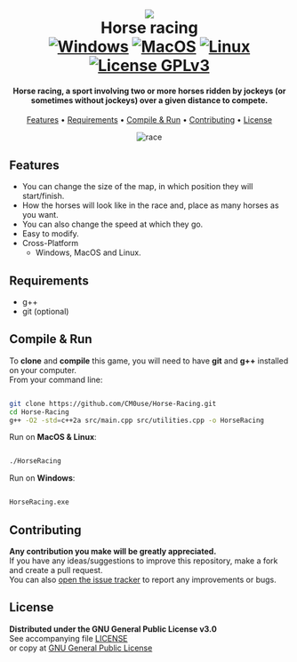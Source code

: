 <!--
*** If you like this README,
*** it is available as a template in my repositories,
*** here is the link:
*** https://github.com/CM0use/README-TEMPLATE
-->

<h1 align="center">
<a href="https://en.wikipedia.org/wiki/File:GGF_Race5.jpg"><img src="https://upload.wikimedia.org/wikipedia/commons/4/48/GGF_Race5.jpg"></a>
  <br>Horse racing<br>
  <a href="https://shields.io/"><img src="https://img.shields.io/badge/Windows-0078d7?style=for-the-badge&logo=windows&logoColor=ffffff" alt="Windows"></a>
  <a href="https://shields.io/"><img src="https://img.shields.io/badge/mac%20OS-313131?style=for-the-badge&logo=macos&logoColor=d7d7d7" alt="MacOS"></a>
  <a href="https://shields.io/"><img src="https://img.shields.io/badge/Linux-ffffff?style=for-the-badge&logo=linux&logoColor=000000" alt="Linux"></a>
  <br><a href="https://github.com/CM0use/Horse-Racing/blob/main/LICENSE"><img src="https://img.shields.io/badge/License-GPLv3-4a6484?style=for-the-badge" alt="License GPLv3"></a>
</h1>

<h4 align="center">Horse racing, a sport involving two or more horses ridden by jockeys (or sometimes without jockeys) over a given distance to compete.</h4>

<p align="center">
  <a href="#features">Features</a> •
  <a href="#requirements">Requirements</a> •
  <a href="#compile--run">Compile & Run</a> •
  <a href="#contributing">Contributing</a> •
  <a href="#license">License</a>
</p>

<div align="center">

![race](https://user-images.githubusercontent.com/102839710/224604230-e4749c1b-11f3-4a12-839e-98d58b661a79.gif)

</div>

## Features
* You can change the size of the map, in which position they will start/finish.
* How the horses will look like in the race and, place as many horses as you want.
* You can also change the speed at which they go.
* Easy to modify.
* Cross-Platform
  - Windows, MacOS and Linux.

## Requirements
* g++
* git (optional)

## Compile & Run
To **clone** and **compile** this game, you will need to have **git** and **g++** installed on your computer.<br>
From your command line:

```bash

git clone https://github.com/CM0use/Horse-Racing.git
cd Horse-Racing
g++ -O2 -std=c++2a src/main.cpp src/utilities.cpp -o HorseRacing

```
Run on **MacOS & Linux**:

```bash

./HorseRacing

```

Run on **Windows**:

```cmd

HorseRacing.exe

```

## Contributing
**Any contribution you make will be greatly appreciated.**<br>
If you have any ideas/suggestions to improve this repository, make a fork and create a pull request.<br>
You can also <a href="https://github.com/CM0use/Horse-Racing/issues">open the issue tracker</a> to report any improvements or bugs.<br>

## License
**Distributed under the GNU General Public License v3.0**<br>
See accompanying file <a href="https://github.com/CM0use/Horse-Racing/blob/main/LICENSE">LICENSE</a><br>
or copy at <a href="https://www.gnu.org/licenses/gpl-3.0.txt">GNU General Public License</a>
